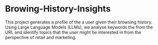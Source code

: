 # Browing-History-Insights
This project generates a profile of the a user given their browsing history. Using Large Language Models (LLMs), we analyse keywords the from the URL and identify topics that the user might be interested in from the perspective of retail and marketing.
